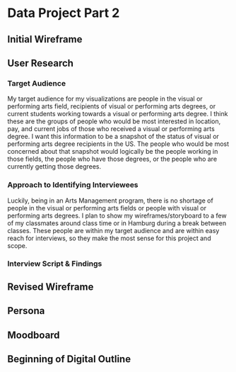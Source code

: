 # Data Project Part 2

## Initial Wireframe

## User Research

### Target Audience
My target audience for my visualizations are people in the visual or performing arts field, recipients of visual or performing arts degrees, or current students working towards a visual or performing arts degree. I think these are the groups of people who would be most interested in location, pay, and current jobs of those who received a visual or performing arts degree. I want this information to be a snapshot of the status of visual or performing arts degree recipients in the US. The people who would be most concerned about that snapshot would logically be the people working in those fields, the people who have those degrees, or the people who are currently getting those degrees.

### Approach to Identifying Interviewees
Luckily, being in an Arts Management program, there is no shortage of people in the visual or performing arts fields or people with visual or performing arts degrees. I plan to show my wireframes/storyboard to a few of my classmates around class time or in Hamburg during a break between classes. These people are within my target audience and are within easy reach for interviews, so they make the most sense for this project and scope.

### Interview Script & Findings



## Revised Wireframe

## Persona

## Moodboard

## Beginning of Digital Outline
